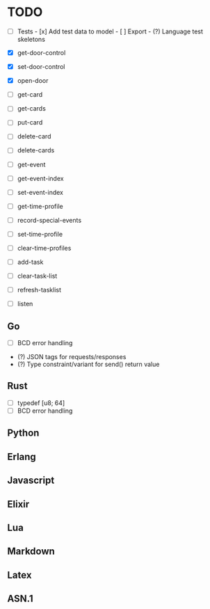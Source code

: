 # TODO

- [ ] Tests
      - [x] Add test data to model
      - [ ] Export
      - (?) Language test skeletons

- [x] get-door-control
- [x] set-door-control
- [x] open-door
- [ ] get-card
- [ ] get-cards
- [ ] put-card
- [ ] delete-card
- [ ] delete-cards
- [ ] get-event
- [ ] get-event-index
- [ ] set-event-index
- [ ] get-time-profile
- [ ] record-special-events
- [ ] set-time-profile
- [ ] clear-time-profiles
- [ ] add-task
- [ ] clear-task-list
- [ ] refresh-tasklist
- [ ] listen

## Go
- [ ] BCD error handling
- (?) JSON tags for requests/responses
- (?) Type constraint/variant for send() return value

## Rust
- [ ] typedef [u8; 64]
- [ ] BCD error handling

## Python

## Erlang

## Javascript

## Elixir

## Lua

## Markdown

## Latex

## ASN.1

